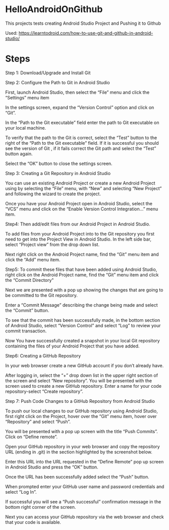 # HelloAndroidOnGithub
This projects tests creating Android Studio Project and Pushing it to Github

Used: https://learntodroid.com/how-to-use-git-and-github-in-android-studio/

# Steps
Step 1: Download/Upgrade and Install Git

Step 2: Configure the Path to Git in Android Studio

First, launch Android Studio, then select the “File” menu and click the “Settings” menu item

In the settings screen, expand the “Version Control” option and click on “Git”. 

In the “Path to the Git executable” field enter the path to Git executable on your local machine.

To verify that the path to the Git is correct, select the “Test” button to the right of the “Path to the Git executable” field. If it is successful you should see the version of Git , if it fails correct the Git path and select the “Test” button again.

Select the “OK” button to close the settings screen.

Step 3: Creating a Git Repository in Android Studio

You can use an existing Android Project or create a new Android Project using by selecting the “File” menu, with “New” and selecting “New Project” and following the wizard to create the project.

Once you have your Android Project open in Android Studio, select the “VCS” menu and click on the “Enable Version Control Integration…” menu item.

Step4: Then add/edit files from our Android Project in Android Studio.

To add files from your Android Project into to the Git repository you first need to get into the Project View in Android Studio. In the left side bar, select “Project view” from the drop down list.

Next right click on the Android Project name, find the “Git” menu item and click the “Add” menu item.

Step5: To commit these files that have been added using Android Studio, right click on the Android Project name, find the “Git” menu item and click the “Commit Directory"

Next we are presented with a pop up showing the changes that are going to be committed to the Git repository.

Enter a “Commit Message” describing the change being made and select the “Commit” button.

To see that the commit has been successfully made, in the bottom section of Android Studio, select “Version Control” and select “Log” to review your commit transaction.

Now You have successfully created a snapshot in your local Git repository containing the files of your Android Project that you have added.

Step6: Creating a GitHub Repository

In your web browser create a new GitHub account if you don’t already have.

After logging in, select the “+” drop down list in the upper right section of the screen and select “New repository”. You will be presented with the screen used to create a new GitHub repository. Enter a name for your code repository-select “Create repository”.

Step 7: Push Code Changes to a GitHub Repository from Android Studio

To push our local changes to our GitHub repository using Android Studio, first right click on the Project, hover over the “Git” menu item, hover over “Repository” and select “Push”.

You will be presented with a pop up screen with the title “Push Commits”. Click on “Define remote”.

Open your GitHub repository in your web browser and copy the repository URL (ending in .git) in the section highlighted by the screenshot below.

Enter this URL into the URL requested in the “Define Remote” pop up screen in Android Studio and press the “OK” button.

Once the URL has been successfully added select the “Push” button.

When prompted enter your GitHub user name and password credentials and select “Log In”.

If successful you will see a “Push successful” confirmation message in the bottom right corner of the screen.

Next you can access your GitHub repository via the web browser and check that your code is available.







